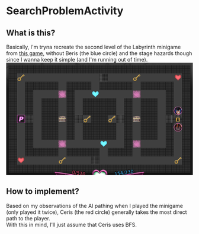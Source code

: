 # SearchProblemActivity
## What is this?
Basically, I'm tryna recreate the second level of the Labyrinth minigame from [this game](https://threshold.itch.io/monster-girl-dreams), without Beris (the blue circle) and the stage hazards though since I wanna keep it simple (and I'm running out of time).  
![Level 2](Pics/Floor2.png)

## How to implement?
Based on my observations of the AI pathing when I played the minigame (only played it twice), Ceris (the red circle) generally takes the most direct path to the player.  
With this in mind, I'll just assume that Ceris uses BFS.
